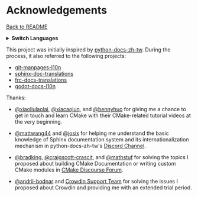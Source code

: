 <h1>
Acknowledgements
</h1>

[Back to README](../README.md)

<details><summary><strong>Switch Languages</strong></summary>
<p></p>
<ul>
  <li><a href="./CONTRIBUTING.md"><code>en</code> : English</a></li>
  <li><a href="./CONTRIBUTING.zh_TW.md"><code>zh_TW</code> : 繁體中文</a></li>
</ul>
</details>

This project was initially inspired by <a href="https://github.com/python/python-docs-zh-tw">python-docs-zh-tw</a>. During the process, it also referred to the following projects:

- <a href="https://github.com/jnavila/git-manpages-l10n">git-manpages-l10n</a>
- <a href="https://github.com/sphinx-doc/sphinx-doc-translations">sphinx-doc-translations</a>
- <a href="https://github.com/wpilibsuite/frc-docs-translations">frc-docs-translations</a>
- <a href="https://github.com/godotengine/godot-docs-l10n">godot-docs-l10n</a>

<!-- Besides, I want to thank the following people for helping me create this project: -->

Thanks:

- <a href="https://gitee.com/xiaoliulaolai">@xiaoliulaolai</a>, <a href="https://github.com/xiacaojun">@xiacaojun</a>, and <a href="https://github.com/bennyhuo">@bennyhuo</a> for giving me a chance to get in touch and learn CMake with their CMake-related tutorial videos at the very beginning.

- <a href="https://github.com/mattwang44">@mattwang44</a> and <a href="https://github.com/josix">@josix</a> for helping me understand the basic knowledge of Sphinx documentation system and its internationalization mechanism in python-docs-zh-tw's <a href="https://discord.com/channels/730297880140578906/929649727354580992">Discord Channel</a>.

- <a href="https://github.com/bradking">@bradking</a>, <a href="https://github.com/craigscott-crascit">@craigscott-crascit</a>, and <a href="https://github.com/mathstuf">@mathstuf</a> for solving the topics I proposed about building CMake Documentation or writing custom CMake modules in <a href="https://discourse.cmake.org/">CMake Discourse Forum</a>.

- <a href="https://github.com/andrii-bodnar">@andrii-bodnar</a> and <a href="https://crowdin.com/contacts">Crowdin Support Team</a> for solving the issues I proposed about Crowdin and providing me with an extended trial period.